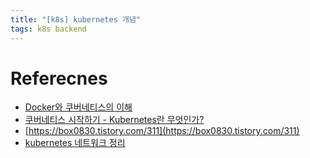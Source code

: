 ```yaml
---
title: "[k8s] kubernetes 개념"
tags: k8s backend
---
```


# Referecnes

- [Docker와 쿠버네티스의 이해](https://zzsza.github.io/development/2018/04/17/docker-kubernetes/)
- [쿠버네티스 시작하기 - Kubernetes란 무엇인가?](https://subicura.com/2019/05/19/kubernetes-basic-1.html)
- [https://box0830.tistory.com/311](https://box0830.tistory.com/311)
- [kubernetes 네트워크 정리](https://medium.com/finda-tech/kubernetes-%EB%84%A4%ED%8A%B8%EC%9B%8C%ED%81%AC-%EC%A0%95%EB%A6%AC-fccd4fd0ae6)